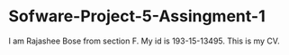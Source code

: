# Sofware-Project-5-Assingment-1
I am Rajashee Bose from section F. My id is 193-15-13495. This is my CV.
